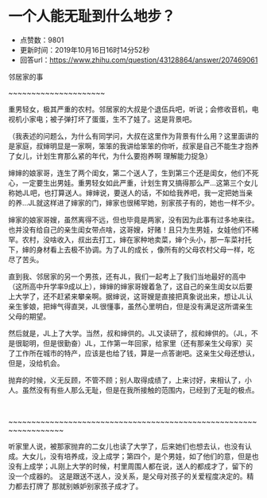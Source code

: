 # 一个人能无耻到什么地步？
- 点赞数：9801
- 更新时间：2019年10月16日16时14分52秒
- 回答url：https://www.zhihu.com/question/43128864/answer/207469061
<body>
 <p data-pid="6LCMpvAG">邻居家的事</p>
 <p data-pid="QqZOA2q6">~~~~~~~~~~~~~~~~~~~~~</p>
 <p data-pid="NnE_iY-W">重男轻女，极其严重的农村。邻居家的大叔是个退伍兵吧，听说；会修收音机，电视机小家电；被子弹打坏了蛋蛋，生不了娃了。这是背景吧。</p>
 <p data-pid="gpjBDxjk">（我表述的问题么，为什么有同学问，大叔在这里作为背景有什么用？这里面讲的是家庭，叔婶明显是一家啊，笨笨的我讲给笨笨的你听，叔家是自己不能生才抱养了女儿，计划生育那么紧的年代，为什么要抱养啊 理解能力捉急）</p>
 <p data-pid="eGfEpuvv">婶婶的娘家哥，连生了两个闺女，第二个送人了，生到第三个还是闺女，他们不死心，一定要生出男娃。重男轻女如此严重，计划生育又搞得那么严...这第三个女儿称她JL吧，也打算送人。婶婶说，要送人的话，不如给我养吧，我一定把她当亲的养...JL就这样进了婶家的门，婶家也很稀罕她，别家孩子有的，她也一样不少。</p>
 <p data-pid="5tGQ-gwb">婶家的娘家哥嫂，虽然离得不远，但也毕竟是两家，没有因为此事有过多地来往。也并没有给自己的亲生闺女带点啥，这哥嫂，好赌！且只为生男娃，女娃他们不稀罕。农村，没啥收入，叔出去打工，婶在家种地卖菜，婶个头小，那一车菜衬托下，婶的身材看上去极不协调。为了JL的成长 ，像所有的父母农村父母一样，吃尽了苦头。</p>
 <p data-pid="t69WRHWz">直到我、邻居家的另一个男孩，还有JL，我们一起考上了我们当地最好的高中（这所高中升学率9成以上），婶婶的婶家哥嫂着急了，这自己的亲生闺女以后要上大学了，还不赶紧来攀亲啊。据婶说，这哥嫂是直接把真象说出来，想让JL认亲生爹娘，把婶气得直哭，JL很懂事，虽然心里明白，但是没有满足这所谓亲生父母的期望。</p>
 <p data-pid="tZAp78qH">然后就是，JL上了大学。当然，叔和婶供的。JL又读研了，叔和婶供的。（JL，不是很聪明，但是很勤奋）JL，工作第一年回家，给家里（还有那亲生父母家）买了工作所在城市的特产，应该是也给了钱，算是一点答谢吧。这亲生父母还想认，但是，没给机会。</p>
 <p data-pid="BTdOazz-">抛弃的时候，义无反顾，不管不顾；别人取得成绩了，上来讨好，来相认了，小人。虽然没有有些人那么无耻，但是在我所接触的范围内，已经到了无耻的极点。</p>
 <p class="ztext-empty-paragraph"><br></p>
 <p data-pid="QlK1xnGe">~~~~~~~~~~~~~~~~~~~~~~~~~~~~~~~~~~~~~~~~~~~~~~~~~~~~~~~~~~~~~~~~~~</p>
 <p data-pid="1sI1qm77">听家里人说，被那家抛弃的二女儿也读了大学了，后来她们也想去认，也没有认成。大女儿，没有培养成，没上成学；第四个，是个男娃，如了他们的意，但是也没有上成学；JL刚上大学的时候，村里周围人都在说，送人的都成才了，留下的没一个成器的。 这是跟送不送人，没关系，是父母对孩子的关爱程度决定的。精力都去打牌了 那就别嫉妒别家孩子成才了。</p>
</body>